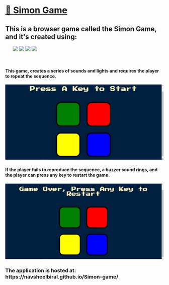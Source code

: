 <h1> <a href="https://navsheelbiral.github.io/Simon-game/"> 🔴 Simon Game </a> </h1>
<h2> This is a browser game called the Simon Game, and it's created using: </h2>
<ul>
  <img src="https://img.shields.io/badge/HTML5-E34F26?style=for-the-badge&logo=html5&logoColor=white" />
  <img src="https://img.shields.io/badge/CSS3-1572B6?style=for-the-badge&logo=css3&logoColor=white" />
  <img src="https://img.shields.io/badge/JavaScript-323330?style=for-the-badge&logo=javascript&logoColor=F7DF1E" />
  <img src="https://img.shields.io/badge/jQuery-0769AD?style=for-the-badge&logo=jquery&logoColor=white" />
</ul>
<br />
<h4> This game, creates a series of sounds and lights and requires the player to repeat the sequence.</h4>
<img src="https://github.com/navsheelbiral/Simon-game/blob/master/r-img/1.png" />
<h4> If the player fails to reproduce the sequence, a buzzer sound rings, and the player can press any key to restart the game. </h4>
<img src="https://github.com/navsheelbiral/Simon-game/blob/master/r-img/2.png" />
<h3> The application is hosted at: https://navsheelbiral.github.io/Simon-game/ </h3>
